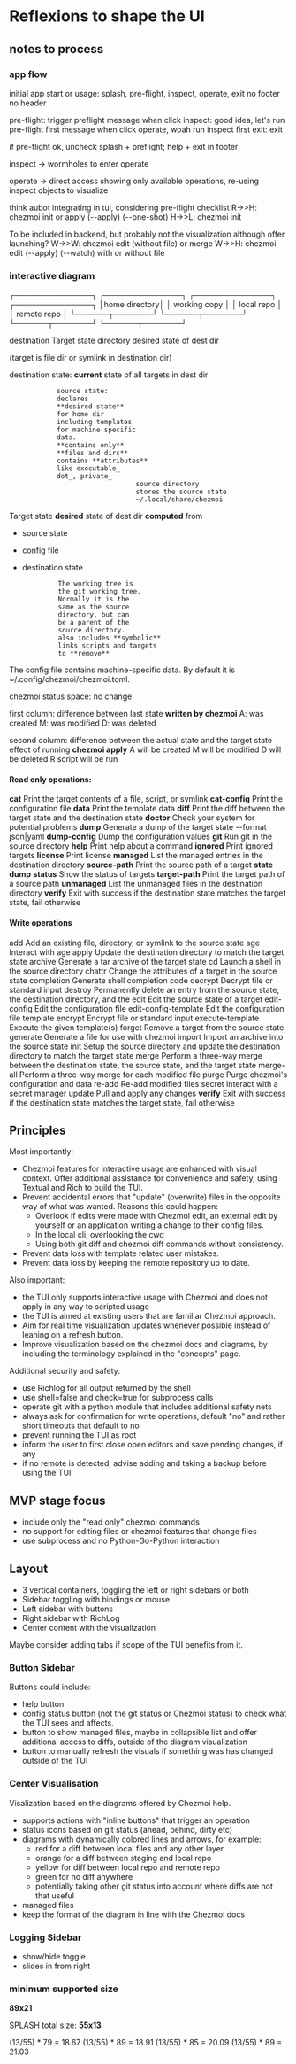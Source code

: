 # Reflexions to shape the UI

## notes to process

### app flow

initial app start or usage: splash, pre-flight, inspect, operate, exit
no footer no header

pre-flight: trigger preflight
message when click inspect: good idea, let's run pre-flight first
message when click operate, woah run inspect first
exit: exit


if pre-flight ok, uncheck splash + preflight; help + exit in footer

inspect -> wormholes to enter operate

operate -> direct access showing only available operations, re-using inspect objects to visualize

think aubot integrating in tui, considering pre-flight checklist
    R->>H: chezmoi init or apply (--apply) (--one-shot) <dotfiles-repo-url>
    H->>L: chezmoi init

To be included in backend, but probably not the visualization although offer launching?
    W->>W: chezmoi edit (without file) or merge <file>
    W->>H: chezmoi edit (--apply) (--watch) with or without file

### interactive diagram

┌──────────────┐    ┌──────────────┐    ┌──────────────┐    ┌──────────────┐
│home directory│    │ working copy │    │  local repo  │    │ remote repo  │
└──────┬───────┘    └──────┬───────┘    └──────┬───────┘    └──────┬───────┘

destination         Target state
directory           desired state
                    of dest dir


(target is file
dir or symlink in
destination dir)

destination state:
**current** state of
all targets in
dest dir

                source state:
                declares
                **desired state**
                for home dir
                including templates
                for machine specific
                data.
                **contains only**
                **files and dirs**
                contains **attributes**
                like executable_
                dot_, private_
                                    source directory
                                    stores the source state
                                    ~/.local/share/chezmoi

Target state
**desired** state
of dest dir
**computed** from
 - source state
 - config file
 - destination state

                The working tree is
                the git working tree.
                Normally it is the
                same as the source
                directory, but can
                be a parent of the
                source directory.
                also includes **symbolic**
                links scripts and targets
                to **remove**


The config file contains machine-specific data. By default it is ~/.config/chezmoi/chezmoi.toml.

chezmoi status
space: no change

first column: difference between last state **written by chezmoi**
              A: was created
              M: was modified
              D: was deleted

second column: difference between the actual state and the target state
               effect of running **chezmoi apply**
               A will be created
               M will be modified
               D will be deleted
               R script will be run

#### Read only operations:

**cat**                  Print the target contents of a file, script, or symlink
**cat-config**           Print the configuration file
**data**                 Print the template data
**diff**                Print the diff between the target state and the destination state
**doctor**               Check your system for potential problems
**dump**                 Generate a dump of the target state
    --format json|yaml
**dump-config**          Dump the configuration values
**git**                  Run git in the source directory
**help**                 Print help about a command
**ignored**              Print ignored targets
**license**              Print license
**managed**              List the managed entries in the destination directory
**source-path**          Print the source path of a target
**state dump**
**status**               Show the status of targets
**target-path**          Print the target path of a source path
**unmanaged**            List the unmanaged files in the destination directory
**verify**               Exit with success if the destination state matches the target state, fail otherwise

#### Write operations

add                  Add an existing file, directory, or symlink to the source state
age                  Interact with age
apply                Update the destination directory to match the target state
archive              Generate a tar archive of the target state
cd                   Launch a shell in the source directory
chattr               Change the attributes of a target in the source state
completion           Generate shell completion code
decrypt              Decrypt file or standard input
destroy              Permanently delete an entry from the source state, the destination directory, and the
edit                 Edit the source state of a target
edit-config          Edit the configuration file
edit-config-template Edit the configuration file template
encrypt              Encrypt file or standard input
execute-template     Execute the given template(s)
forget               Remove a target from the source state
generate             Generate a file for use with chezmoi
import               Import an archive into the source state
init                 Setup the source directory and update the destination directory to match the target state
merge                Perform a three-way merge between the destination state, the source state, and the target state
merge-all            Perform a three-way merge for each modified file
purge                Purge chezmoi's configuration and data
re-add               Re-add modified files
secret               Interact with a secret manager
update               Pull and apply any changes
**verify**               Exit with success if the destination state matches the target state, fail otherwise

## Principles

Most importantly:

- Chezmoi features for interactive usage are enhanced with visual context. Offer additional assistance for convenience and safety, using Textual and Rich to build the TUI.
- Prevent accidental errors that "update" (overwrite) files in the opposite way of what was wanted. Reasons this could happen:
    - Overlook if edits were made with Chezmoi edit, an external edit by yourself or an application writing a change to their config files.
    - In the local cli, overlooking the cwd
    - Using both git diff and chezmoi diff commands without consistency.
- Prevent data loss with template related user mistakes.
- Prevent data loss by keeping the remote repository up to date.

Also important:

- the TUI only supports interactive usage with Chezmoi and does not apply in any way to scripted usage
- the TUI is aimed at existing users that are familiar Chezmoi approach.
- Aim for real time visualization updates whenever possible instead of leaning on a refresh button.
- Improve visualization based on the chezmoi docs and diagrams, by including the terminology explained in the "concepts" page.

Additional security and safety:

- use Richlog for all output returned by the shell
- use shell=false and check=true for subprocess calls
- operate git with a python module that includes additional safety nets
- always ask for confirmation for write operations, default "no" and rather short timeouts that default to no
- prevent running the TUI as root
- inform the user to first close open editors and save pending changes, if any
- if no remote is detected, advise adding and taking a backup before using the TUI

## MVP stage focus
- include only the "read only" chezmoi commands
- no support for editing files or chezmoi features that change files
- use subprocess and no Python-Go-Python interaction

## Layout

- 3 vertical containers, toggling the left or right sidebars or both
- Sidebar toggling with bindings or mouse
- Left sidebar with buttons
- Right sidebar with RichLog
- Center content with the visualization

Maybe consider adding tabs if scope of the TUI benefits from it.

### Button Sidebar

Buttons could include:

- help button
- config status button (not the git status or Chezmoi status) to check what the TUI sees and affects.
- button to show managed files, maybe in collapsible list and offer additional access to diffs, outside of the diagram visualization
- button to manually refresh the visuals if something was has changed outside of the TUI

### Center Visualisation

Visalization based on the diagrams offered by Chezmoi help.

- supports actions with "inline buttons" that trigger an operation
- status icons based on git status (ahead, behind, dirty etc)
- diagrams with dynamically colored lines and arrows, for example:
    - red for a diff between local files and any other layer
    - orange for a diff between staging and local repo
    - yellow for diff between local repo and remote repo
    - green for no diff anywhere
    - potentially taking other git status into account where diffs are not that useful
- managed files
- keep the format of the diagram in line with the Chezmoi docs

### Logging Sidebar

- show/hide toggle
- slides in from right

### minimum supported size

**89x21**

SPLASH total size: **55x13**

(13/55) * 79 = 18.67
(13/55) * 89 = 18.91
(13/55) * 85 = 20.09
(13/55) * 89 = 21.03

